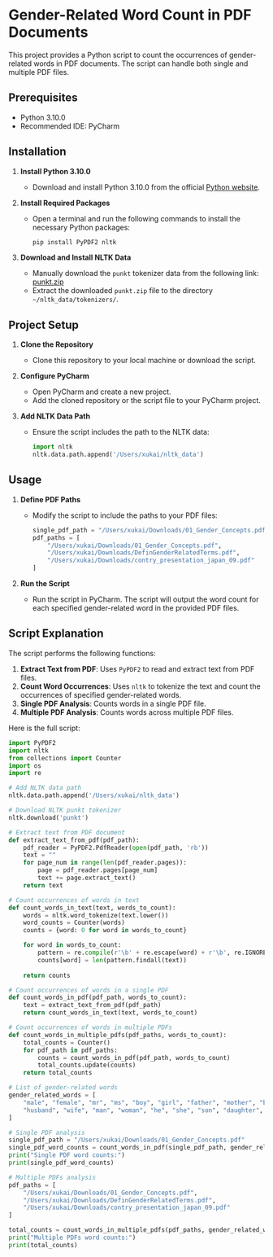 # Gender-Related Word Count in PDF Documents

This project provides a Python script to count the occurrences of gender-related words in PDF documents. The script can handle both single and multiple PDF files.

## Prerequisites

- Python 3.10.0
- Recommended IDE: PyCharm

## Installation

1. **Install Python 3.10.0**
   - Download and install Python 3.10.0 from the official [Python website](https://www.python.org/downloads/release/python-3100/).

2. **Install Required Packages**
   - Open a terminal and run the following commands to install the necessary Python packages:
     ```bash
     pip install PyPDF2 nltk
     ```

3. **Download and Install NLTK Data**
   - Manually download the `punkt` tokenizer data from the following link: [punkt.zip](https://raw.githubusercontent.com/nltk/nltk_data/gh-pages/packages/tokenizers/punkt.zip)
   - Extract the downloaded `punkt.zip` file to the directory `~/nltk_data/tokenizers/`.

## Project Setup

1. **Clone the Repository**
   - Clone this repository to your local machine or download the script.

2. **Configure PyCharm**
   - Open PyCharm and create a new project.
   - Add the cloned repository or the script file to your PyCharm project.

3. **Add NLTK Data Path**
   - Ensure the script includes the path to the NLTK data:
     ```python
     import nltk
     nltk.data.path.append('/Users/xukai/nltk_data')
     ```

## Usage

1. **Define PDF Paths**
   - Modify the script to include the paths to your PDF files:
     ```python
     single_pdf_path = "/Users/xukai/Downloads/01_Gender_Concepts.pdf"
     pdf_paths = [
         "/Users/xukai/Downloads/01_Gender_Concepts.pdf",
         "/Users/xukai/Downloads/DefinGenderRelatedTerms.pdf",
         "/Users/xukai/Downloads/contry_presentation_japan_09.pdf"
     ]
     ```

2. **Run the Script**
   - Run the script in PyCharm. The script will output the word count for each specified gender-related word in the provided PDF files.

## Script Explanation

The script performs the following functions:

1. **Extract Text from PDF**: Uses `PyPDF2` to read and extract text from PDF files.
2. **Count Word Occurrences**: Uses `nltk` to tokenize the text and count the occurrences of specified gender-related words.
3. **Single PDF Analysis**: Counts words in a single PDF file.
4. **Multiple PDF Analysis**: Counts words across multiple PDF files.

Here is the full script:

```python
import PyPDF2
import nltk
from collections import Counter
import os
import re

# Add NLTK data path
nltk.data.path.append('/Users/xukai/nltk_data')

# Download NLTK punkt tokenizer
nltk.download('punkt')

# Extract text from PDF document
def extract_text_from_pdf(pdf_path):
    pdf_reader = PyPDF2.PdfReader(open(pdf_path, 'rb'))
    text = ""
    for page_num in range(len(pdf_reader.pages)):
        page = pdf_reader.pages[page_num]
        text += page.extract_text()
    return text

# Count occurrences of words in text
def count_words_in_text(text, words_to_count):
    words = nltk.word_tokenize(text.lower())
    word_counts = Counter(words)
    counts = {word: 0 for word in words_to_count}

    for word in words_to_count:
        pattern = re.compile(r'\b' + re.escape(word) + r'\b', re.IGNORECASE)
        counts[word] = len(pattern.findall(text))
    
    return counts

# Count occurrences of words in a single PDF
def count_words_in_pdf(pdf_path, words_to_count):
    text = extract_text_from_pdf(pdf_path)
    return count_words_in_text(text, words_to_count)

# Count occurrences of words in multiple PDFs
def count_words_in_multiple_pdfs(pdf_paths, words_to_count):
    total_counts = Counter()
    for pdf_path in pdf_paths:
        counts = count_words_in_pdf(pdf_path, words_to_count)
        total_counts.update(counts)
    return total_counts

# List of gender-related words
gender_related_words = [
    "male", "female", "mr", "ms", "boy", "girl", "father", "mother", "brother", "sister", 
    "husband", "wife", "man", "woman", "he", "she", "son", "daughter", "uncle", "aunt"
]

# Single PDF analysis
single_pdf_path = "/Users/xukai/Downloads/01_Gender_Concepts.pdf"
single_pdf_word_counts = count_words_in_pdf(single_pdf_path, gender_related_words)
print("Single PDF word counts:")
print(single_pdf_word_counts)

# Multiple PDFs analysis
pdf_paths = [
    "/Users/xukai/Downloads/01_Gender_Concepts.pdf",
    "/Users/xukai/Downloads/DefinGenderRelatedTerms.pdf",
    "/Users/xukai/Downloads/contry_presentation_japan_09.pdf"
]

total_counts = count_words_in_multiple_pdfs(pdf_paths, gender_related_words)
print("Multiple PDFs word counts:")
print(total_counts)
